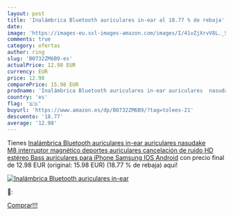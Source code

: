 ```yaml
---
layout: post
title: 'Inalámbrica Bluetooth auriculares in-ear al 18.77 % de rebaja'
date: 
image: 'https://images-eu.ssl-images-amazon.com/images/I/41vZjXrvV8L._SL200_.jpg'
comments: true
category: ofertas
author: ring
slug: 'B0732ZM6B9-es'
actualPrice: 12.98 EUR
currency: EUR
price: 12.98
comparePrice: 15.98 EUR
prodname: 'Inalámbrica Bluetooth auriculares in-ear auriculares  nasudake M8 interruptor magnético deportes auriculares cancelación de ruido HD estéreo Bass auriculares para iPhone Samsung IOS Android'
country: 'es'
flag: '🇪🇸'
buyurl: 'https://www.amazon.es/dp/B0732ZM6B9/?tag=tolees-21'
descuento: '18.77'
average: '12.98'
---
```


Tienes [Inalámbrica Bluetooth auriculares in-ear auriculares  nasudake M8 interruptor magnético deportes auriculares cancelación de ruido HD estéreo Bass auriculares para iPhone Samsung IOS Android](https://www.amazon.es/dp/B0732ZM6B9/?tag=tolees-21) con precio final de  12.98 EUR (original: 15.98 EUR) (18.77 %  de rebaja) aqui!

[![Inalámbrica Bluetooth auriculares in-ear](https://images-eu.ssl-images-amazon.com/images/I/41vZjXrvV8L._SL200_.jpg)](https://www.amazon.es/dp/B0732ZM6B9/?tag=tolees-21)

🔎:


[Comprar!!!](https://www.amazon.es/dp/B0732ZM6B9/?tag=tolees-21)
